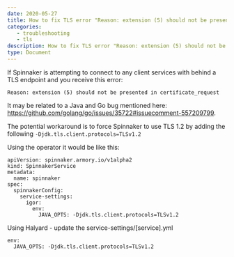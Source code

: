 ```yaml
---
date: 2020-05-27
title: How to fix TLS error "Reason: extension (5) should not be presented in certificate_request"
categories:
   - troubleshooting
   - tls
description: How to fix TLS error "Reason: extension (5) should not be presented in certificate_request"
type: Document
---
```


If Spinnaker is attempting to connect to any client services with behind a TLS endpoint and you receive this error: 

`Reason: extension (5) should not be presented in certificate_request`

It may be related to a Java and Go bug mentioned here: https://github.com/golang/go/issues/35722#issuecomment-557209799.

The potential workaround is to force Spinnaker to use TLS 1.2 by adding the following `-Djdk.tls.client.protocols=TLSv1.2`

Using the operator it would be like this:

```
apiVersion: spinnaker.armory.io/v1alpha2
kind: SpinnakerService
metadata:
  name: spinnaker
spec:
  spinnakerConfig:
    service-settings:
      igor:
        env:
          JAVA_OPTS: -Djdk.tls.client.protocols=TLSv1.2
```

Using Halyard - update the service-settings/[service].yml
```
env:
  JAVA_OPTS: -Djdk.tls.client.protocols=TLSv1.2
```

